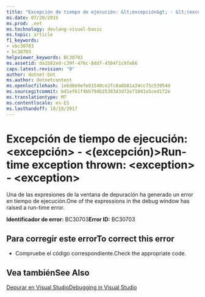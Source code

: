 ```yaml
---
title: "Excepción de tiempo de ejecución: &lt;excepción&gt; - &lt;(excepción)&gt;"
ms.date: 07/20/2015
ms.prod: .net
ms.technology: devlang-visual-basic
ms.topic: article
f1_keywords:
- vbc30703
- bc30703
helpviewer_keywords: BC30703
ms.assetid: da1b82ed-c39f-476c-8ddf-4504f1c9fe66
caps.latest.revision: "8"
author: dotnet-bot
ms.author: dotnetcontent
ms.openlocfilehash: 1e6d8e9efe81540ce2fc8a8b81a24cc75c53954d
ms.sourcegitcommit: bd1ef61f4bb794b25383d3d72e71041a5ced172e
ms.translationtype: MT
ms.contentlocale: es-ES
ms.lasthandoff: 10/18/2017
---
```

# <a name="run-time-exception-thrown-ltexceptiongt---ltexceptiongt"></a><span data-ttu-id="1fce7-102">Excepción de tiempo de ejecución: &lt;excepción&gt; - &lt;(excepción)&gt;</span><span class="sxs-lookup"><span data-stu-id="1fce7-102">Run-time exception thrown: &lt;exception&gt; - &lt;exception&gt;</span></span>
<span data-ttu-id="1fce7-103">Una de las expresiones de la ventana de depuración ha generado un error en tiempo de ejecución.</span><span class="sxs-lookup"><span data-stu-id="1fce7-103">One of the expressions in the debug window has raised a run-time error.</span></span>  
  
 <span data-ttu-id="1fce7-104">**Identificador de error:** BC30703</span><span class="sxs-lookup"><span data-stu-id="1fce7-104">**Error ID:** BC30703</span></span>  
  
## <a name="to-correct-this-error"></a><span data-ttu-id="1fce7-105">Para corregir este error</span><span class="sxs-lookup"><span data-stu-id="1fce7-105">To correct this error</span></span>  
  
-   <span data-ttu-id="1fce7-106">Compruebe el código correspondiente.</span><span class="sxs-lookup"><span data-stu-id="1fce7-106">Check the appropriate code.</span></span>  
  
## <a name="see-also"></a><span data-ttu-id="1fce7-107">Vea también</span><span class="sxs-lookup"><span data-stu-id="1fce7-107">See Also</span></span>  
 [<span data-ttu-id="1fce7-108">Depurar en Visual Studio</span><span class="sxs-lookup"><span data-stu-id="1fce7-108">Debugging in Visual Studio</span></span>](/visualstudio/debugger/debugging-in-visual-studio)
